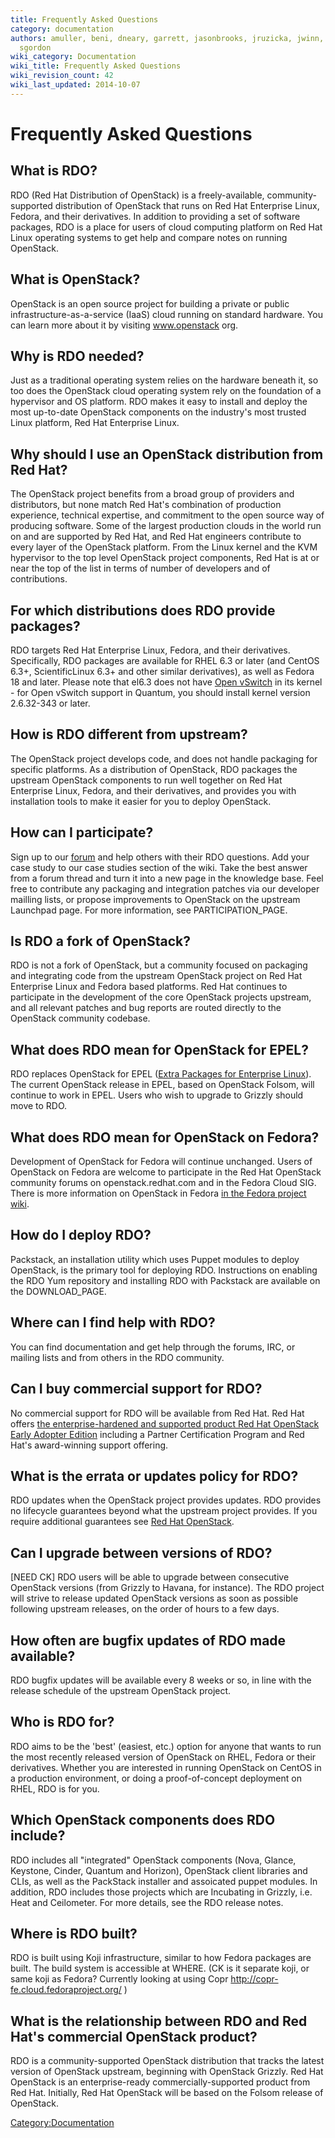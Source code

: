 ```yaml
---
title: Frequently Asked Questions
category: documentation
authors: amuller, beni, dneary, garrett, jasonbrooks, jruzicka, jwinn, kashyap, rbowen,
  sgordon
wiki_category: Documentation
wiki_title: Frequently Asked Questions
wiki_revision_count: 42
wiki_last_updated: 2014-10-07
---
```


# Frequently Asked Questions

## What is RDO?

RDO (Red Hat Distribution of OpenStack) is a freely-available, community-supported distribution of OpenStack that runs on Red Hat Enterprise Linux, Fedora, and their derivatives. In addition to providing a set of software packages, RDO is a place for users of cloud computing platform on Red Hat Linux operating systems to get help and compare notes on running OpenStack.

## What is OpenStack?

OpenStack is an open source project for building a private or public infrastructure-as-a-service (IaaS) cloud running on standard hardware. You can learn more about it by visiting www.openstack org.

## Why is RDO needed?

Just as a traditional operating system relies on the hardware beneath it, so too does the OpenStack cloud operating system rely on the foundation of a hypervisor and OS platform. RDO makes it easy to install and deploy the most up-to-date OpenStack components on the industry's most trusted Linux platform, Red Hat Enterprise Linux.

## Why should I use an OpenStack distribution from Red Hat?

The OpenStack project benefits from a broad group of providers and distributors, but none match Red Hat's combination of production experience, technical expertise, and commitment to the open source way of producing software. Some of the largest production clouds in the world run on and are supported by Red Hat, and Red Hat engineers contribute to every layer of the OpenStack platform. From the Linux kernel and the KVM hypervisor to the top level OpenStack project components, Red Hat is at or near the top of the list in terms of number of developers and of contributions.

## For which distributions does RDO provide packages?

RDO targets Red Hat Enterprise Linux, Fedora, and their derivatives. Specifically, RDO packages are available for RHEL 6.3 or later (and CentOS 6.3+, ScientificLinux 6.3+ and other similar derivatives), as well as Fedora 18 and later. Please note that el6.3 does not have [Open vSwitch](http://www.openvswitch.org) in its kernel - for Open vSwitch support in Quantum, you should install kernel version 2.6.32-343 or later.

## How is RDO different from upstream?

The OpenStack project develops code, and does not handle packaging for specific platforms. As a distribution of OpenStack, RDO packages the upstream OpenStack components to run well together on Red Hat Enterprise Linux, Fedora, and their derivatives, and provides you with installation tools to make it easier for you to deploy OpenStack.

## How can I participate?

Sign up to our [forum](http://openstack.redhat.com/forum) and help others with their RDO questions. Add your case study to our case studies section of the wiki. Take the best answer from a forum thread and turn it into a new page in the knowledge base. Feel free to contribute any packaging and integration patches via our developer mailling lists, or propose improvements to OpenStack on the upstream Launchpad page. For more information, see PARTICIPATION_PAGE.

## Is RDO a fork of OpenStack?

RDO is not a fork of OpenStack, but a community focused on packaging and integrating code from the upstream OpenStack project on Red Hat Enterprise Linux and Fedora based platforms. Red Hat continues to participate in the development of the core OpenStack projects upstream, and all relevant patches and bug reports are routed directly to the OpenStack community codebase.

## What does RDO mean for OpenStack for EPEL?

RDO replaces OpenStack for EPEL ([Extra Packages for Enterprise Linux](http://fedoraproject.org/wiki/EPEL)). The current OpenStack release in EPEL, based on OpenStack Folsom, will continue to work in EPEL. Users who wish to upgrade to Grizzly should move to RDO.

## What does RDO mean for OpenStack on Fedora?

Development of OpenStack for Fedora will continue unchanged. Users of OpenStack on Fedora are welcome to participate in the Red Hat OpenStack community forums on openstack.redhat.com and in the Fedora Cloud SIG. There is more information on OpenStack in Fedora [in the Fedora project wiki](http://fedoraproject.org/wiki/OpenStack).

## How do I deploy RDO?

Packstack, an installation utility which uses Puppet modules to deploy OpenStack, is the primary tool for deploying RDO. Instructions on enabling the RDO Yum repository and installing RDO with Packstack are available on the DOWNLOAD_PAGE.

## Where can I find help with RDO?

You can find documentation and get help through the forums, IRC, or mailing lists and from others in the RDO community.

## Can I buy commercial support for RDO?

No commercial support for RDO will be available from Red Hat. Red Hat offers [the enterprise-hardened and supported product Red Hat OpenStack Early Adopter Edition](http://redhat.com/openstack) including a Partner Certification Program and Red Hat's award-winning support offering.

## What is the errata or updates policy for RDO?

RDO updates when the OpenStack project provides updates. RDO provides no lifecycle guarantees beyond what the upstream project provides. If you require additional guarantees see [Red Hat OpenStack](//redhat.com/openstack).

## Can I upgrade between versions of RDO?

[NEED CK] RDO users will be able to upgrade between consecutive OpenStack versions (from Grizzly to Havana, for instance). The RDO project will strive to release updated OpenStack versions as soon as possible following upstream releases, on the order of hours to a few days.

## How often are bugfix updates of RDO made available?

RDO bugfix updates will be available every 8 weeks or so, in line with the release schedule of the upstream OpenStack project.

## Who is RDO for?

RDO aims to be the 'best' (easiest, etc.) option for anyone that wants to run the most recently released version of OpenStack on RHEL, Fedora or their derivatives. Whether you are interested in running OpenStack on CentOS in a production environment, or doing a proof-of-concept deployment on RHEL, RDO is for you.

## Which OpenStack components does RDO include?

RDO includes all "integrated" OpenStack components (Nova, Glance, Keystone, Cinder, Quantum and Horizon), OpenStack client libraries and CLIs, as well as the PackStack installer and assoicated puppet modules. In addition, RDO includes those projects which are Incubating in Grizzly, i.e. Heat and Ceilometer. For more details, see the RDO release notes.

## Where is RDO built?

RDO is built using Koji infrastructure, similar to how Fedora packages are built. The build system is accessible at WHERE. (CK is it separate koji, or same koji as Fedora? Currently looking at using Copr <http://copr-fe.cloud.fedoraproject.org/> )

## What is the relationship between RDO and Red Hat's commercial OpenStack product?

RDO is a community-supported OpenStack distribution that tracks the latest version of OpenStack upstream, beginning with OpenStack Grizzly. Red Hat OpenStack is an enterprise-ready commercially-supported product from Red Hat. Initially, Red Hat OpenStack will be based on the Folsom release of OpenStack.

<Category:Documentation>
